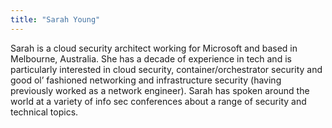 ```yaml
---
title: "Sarah Young"
---
```


Sarah is a cloud security architect working for Microsoft and based in Melbourne, Australia. She has a decade of experience in tech and is particularly interested in cloud security, container/orchestrator security and good ol’ fashioned networking and infrastructure security (having previously worked as a network engineer). Sarah has spoken around the world at a variety of info sec conferences about a range of security and technical topics.